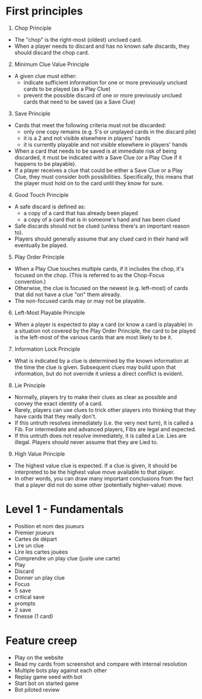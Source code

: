 # First principles
1. Chop Principle
- The "chop" is the right-most (oldest) unclued card.
- When a player needs to discard and has no known safe discards, they should discard the chop card.

2. Minimum Clue Value Principle
- A given clue must either:
  - indicate sufficient information for one or more previously unclued cards to be played (as a Play Clue)
  - prevent the possible discard of one or more previously unclued cards that need to be saved (as a Save Clue)

3. Save Principle
- Cards that meet the following criteria must not be discarded:
  - only one copy remains (e.g. 5's or unplayed cards in the discard pile)
  - it is a 2 and not visible elsewhere in players' hands
  - it is currently playable and not visible elsewhere in players' hands
- When a card that needs to be saved is at immediate risk of being discarded, it must be indicated with a Save Clue (or a Play Clue if it happens to be playable).
- If a player receives a clue that could be either a Save Clue or a Play Clue, they must consider both possibilities. Specifically, this means that the player must hold on to the card until they know for sure.

4. Good Touch Principle
- A safe discard is defined as:
  - a copy of a card that has already been played
  - a copy of a card that is in someone's hand and has been clued
- Safe discards should not be clued (unless there's an important reason to).
- Players should generally assume that any clued card in their hand will eventually be played.

5. Play Order Principle
- When a Play Clue touches multiple cards, if it includes the chop, it's focused on the chop. (This is referred to as the Chop-Focus convention.)
- Otherwise, the clue is focused on the newest (e.g. left-most) of cards that did not have a clue "on" them already.
- The non-focused cards may or may not be playable.

6. Left-Most Playable Principle
- When a player is expected to play a card (or know a card is playable) in a situation not covered by the Play Order Principle, the card to be played is the left-most of the various cards that are most likely to be it.

7. Information Lock Principle
- What is indicated by a clue is determined by the known information at the time the clue is given. Subsequent clues may build upon that information, but do not override it unless a direct conflict is evident.

8. Lie Principle
- Normally, players try to make their clues as clear as possible and convey the exact identity of a card.
- Rarely, players can use clues to trick other players into thinking that they have cards that they really don't.
- If this untruth resolves immediately (i.e. the very next turn), it is called a Fib. For intermediate and advanced players, Fibs are legal and expected.
- If this untruth does not resolve immediately, it is called a Lie. Lies are illegal. Players should never assume that they are Lied to.

9. High Value Principle
- The highest value clue is expected. If a clue is given, it should be interpreted to be the highest value move available to that player.
- In other words, you can draw many important conclusions from the fact that a player did not do some other (potentially higher-value) move.

# Level 1 - Fundamentals

- Position et nom des joueurs
- Premier joueurs
- Cartes de départ
- Lire un clue
- Lire les cartes jouées
- Comprendre un play clue (juste une carte)
- Play
- Discard
- Donner un play clue
- Focus
- 5 save
- critical save
- prompts
- 2 save
- finesse (1 card)


# Feature creep
- Play on the website
- Read my cards from screenshot and compare with internal resolution
- Multiple bots play against each other
- Replay game seed with bot
- Start bot on started game
- Bot piloted review
